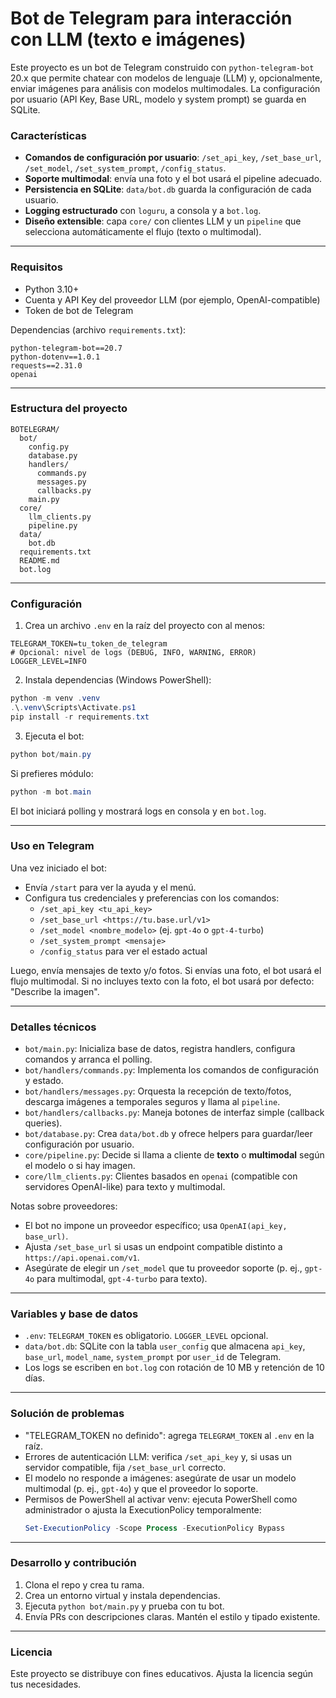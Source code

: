 # Bot de Telegram para interacción con LLM (texto e imágenes)

Este proyecto es un bot de Telegram construido con `python-telegram-bot` 20.x que permite chatear con modelos de lenguaje (LLM) y, opcionalmente, enviar imágenes para análisis con modelos multimodales. La configuración por usuario (API Key, Base URL, modelo y system prompt) se guarda en SQLite.

### Características
- **Comandos de configuración por usuario**: `/set_api_key`, `/set_base_url`, `/set_model`, `/set_system_prompt`, `/config_status`.
- **Soporte multimodal**: envía una foto y el bot usará el pipeline adecuado.
- **Persistencia en SQLite**: `data/bot.db` guarda la configuración de cada usuario.
- **Logging estructurado** con `loguru`, a consola y a `bot.log`.
- **Diseño extensible**: capa `core/` con clientes LLM y un `pipeline` que selecciona automáticamente el flujo (texto o multimodal).

---

### Requisitos
- Python 3.10+
- Cuenta y API Key del proveedor LLM (por ejemplo, OpenAI-compatible)
- Token de bot de Telegram

Dependencias (archivo `requirements.txt`):
```
python-telegram-bot==20.7
python-dotenv==1.0.1
requests==2.31.0
openai
```

---

### Estructura del proyecto
```
BOTELEGRAM/
  bot/
    config.py
    database.py
    handlers/
      commands.py
      messages.py
      callbacks.py
    main.py
  core/
    llm_clients.py
    pipeline.py
  data/
    bot.db
  requirements.txt
  README.md
  bot.log
```

---

### Configuración
1) Crea un archivo `.env` en la raíz del proyecto con al menos:
```
TELEGRAM_TOKEN=tu_token_de_telegram
# Opcional: nivel de logs (DEBUG, INFO, WARNING, ERROR)
LOGGER_LEVEL=INFO
```

2) Instala dependencias (Windows PowerShell):
```powershell
python -m venv .venv
.\.venv\Scripts\Activate.ps1
pip install -r requirements.txt
```

3) Ejecuta el bot:
```powershell
python bot/main.py
```

Si prefieres módulo:
```powershell
python -m bot.main
```

El bot iniciará polling y mostrará logs en consola y en `bot.log`.

---

### Uso en Telegram
Una vez iniciado el bot:
- Envía `/start` para ver la ayuda y el menú.
- Configura tus credenciales y preferencias con los comandos:
  - `/set_api_key <tu_api_key>`
  - `/set_base_url <https://tu.base.url/v1>`
  - `/set_model <nombre_modelo>` (ej. `gpt-4o` o `gpt-4-turbo`)
  - `/set_system_prompt <mensaje>`
  - `/config_status` para ver el estado actual

Luego, envía mensajes de texto y/o fotos. Si envías una foto, el bot usará el flujo multimodal. Si no incluyes texto con la foto, el bot usará por defecto: "Describe la imagen".

---

### Detalles técnicos
- `bot/main.py`: Inicializa base de datos, registra handlers, configura comandos y arranca el polling.
- `bot/handlers/commands.py`: Implementa los comandos de configuración y estado.
- `bot/handlers/messages.py`: Orquesta la recepción de texto/fotos, descarga imágenes a temporales seguros y llama al `pipeline`.
- `bot/handlers/callbacks.py`: Maneja botones de interfaz simple (callback queries).
- `bot/database.py`: Crea `data/bot.db` y ofrece helpers para guardar/leer configuración por usuario.
- `core/pipeline.py`: Decide si llama a cliente de **texto** o **multimodal** según el modelo o si hay imagen.
- `core/llm_clients.py`: Clientes basados en `openai` (compatible con servidores OpenAI-like) para texto y multimodal.

Notas sobre proveedores:
- El bot no impone un proveedor específico; usa `OpenAI(api_key, base_url)`.
- Ajusta `/set_base_url` si usas un endpoint compatible distinto a `https://api.openai.com/v1`.
- Asegúrate de elegir un `/set_model` que tu proveedor soporte (p. ej., `gpt-4o` para multimodal, `gpt-4-turbo` para texto).

---

### Variables y base de datos
- `.env`: `TELEGRAM_TOKEN` es obligatorio. `LOGGER_LEVEL` opcional.
- `data/bot.db`: SQLite con la tabla `user_config` que almacena `api_key`, `base_url`, `model_name`, `system_prompt` por `user_id` de Telegram.
- Los logs se escriben en `bot.log` con rotación de 10 MB y retención de 10 días.

---

### Solución de problemas
- "TELEGRAM_TOKEN no definido": agrega `TELEGRAM_TOKEN` al `.env` en la raíz.
- Errores de autenticación LLM: verifica `/set_api_key` y, si usas un servidor compatible, fija `/set_base_url` correcto.
- El modelo no responde a imágenes: asegúrate de usar un modelo multimodal (p. ej., `gpt-4o`) y que el proveedor lo soporte.
- Permisos de PowerShell al activar venv: ejecuta PowerShell como administrador o ajusta la ExecutionPolicy temporalmente:
  ```powershell
  Set-ExecutionPolicy -Scope Process -ExecutionPolicy Bypass
  ```

---

### Desarrollo y contribución
1) Clona el repo y crea tu rama.
2) Crea un entorno virtual y instala dependencias.
3) Ejecuta `python bot/main.py` y prueba con tu bot.
4) Envía PRs con descripciones claras. Mantén el estilo y tipado existente.

---

### Licencia
Este proyecto se distribuye con fines educativos. Ajusta la licencia según tus necesidades.


